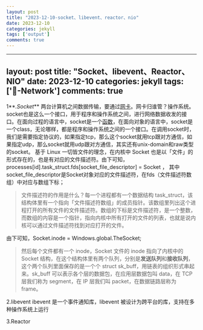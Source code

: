 ```yaml
---
layout: post
title: "2023-12-10-socket、libevent、reactor、nio"
date: 2023-12-10
categories: jekyll
tags: ['output']
comments: true
---
```


---
layout: post
title: "Socket、libevent、Reactor、NIO"
date: 2023-12-10
categories: jekyll
tags: ['🥁-Network']
comments: true
---

1**_.Socket_**
两台计算机之间数据传输，要通过[网卡](https://www.zhihu.com/search?q=%E7%BD%91%E5%8D%A1&search_source=Entity&hybrid_search_source=Entity&hybrid_search_extra=%7B%22sourceType%22%3A%22answer%22%2C%22sourceId%22%3A1181105689%7D)。网卡归谁管？操作系统。socket也是这么一个接口，用于程序和操作系统之间，进行网络数据收发的接口。在面向过程的语言中，socket是一个[函数](https://www.zhihu.com/search?q=%E5%87%BD%E6%95%B0&search_source=Entity&hybrid_search_source=Entity&hybrid_search_extra=%7B%22sourceType%22%3A%22answer%22%2C%22sourceId%22%3A1181105689%7D)，在面向对象的语言中，socket是一个class，无论哪样，都是程序和操作系统之间的一个接口。在调用socket时，我们是需要指定协议的，如果指定tcp，那么这个socket就用tcp跟对方通信，如果指定udp，那么socket就用udp跟对方通信，其实还有unix-domain和raw类型的socket。
基于 Linux 一切皆文件的理念，在内核中 Socket 也是以「文件」的形式存在的，也是有对应的文件描述符。由下可知，processes[id].task_struct.fds[socket_file_descriptor] = Socket ， 其中socket_file_descriptor是Socket对象对应的文件描述符，在fds（文件描述符数组）中对应与数组下标；
> 文件描述符的作用是什么？每一个进程都有一个数据结构 task_struct，该结构体里有一个指向「文件描述符数组」的成员指针。该数组里列出这个进程打开的所有文件的文件描述符。数组的下标是文件描述符，是一个整数，而数组的内容是一个指针，指向内核中所有打开的文件的列表，也就是说内核可以通过文件描述符找到对应打开的文件。

由下可知，Socket.inode = Windows.global.TheSocket;
> 然后每个文件都有一个 inode，Socket 文件的 inode 指向了内核中的 Socket 结构，在这个结构体里有两个队列，分别是**发送队列**和**接收队列**，这个两个队列里面保存的是一个个 struct sk_buff，用链表的组织形式串起来。sk_buff 可以表示各个层的数据包，在应用层数据包叫 data，在 TCP 层我们称为 segment，在 IP 层我们叫 packet，在数据链路层称为 frame。



2.libevent
ibevent 是一个事件通知库，libevent 被设计为跨平台的库，支持在多种操作系统上运行

3.Reactor
